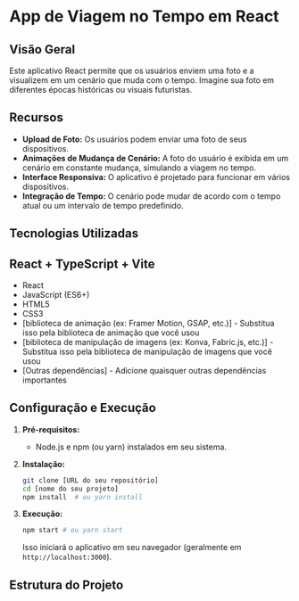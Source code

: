 
# App de Viagem no Tempo em React

## Visão Geral

Este aplicativo React permite que os usuários enviem uma foto e a visualizem em um cenário que muda com o tempo. Imagine sua foto em diferentes épocas históricas ou visuais futuristas.

## Recursos

-   **Upload de Foto:** Os usuários podem enviar uma foto de seus dispositivos.
-   **Animações de Mudança de Cenário:** A foto do usuário é exibida em um cenário em constante mudança, simulando a viagem no tempo.
-   **Interface Responsiva:** O aplicativo é projetado para funcionar em vários dispositivos.
-   **Integração de Tempo:** O cenário pode mudar de acordo com o tempo atual ou um intervalo de tempo predefinido.

## Tecnologias Utilizadas

## React + TypeScript + Vite

-   React
-   JavaScript (ES6+)
-   HTML5
-   CSS3
-   [biblioteca de animação (ex: Framer Motion, GSAP, etc.)] - Substitua isso pela biblioteca de animação que você usou
-   [biblioteca de manipulação de imagens (ex: Konva, Fabric.js, etc.)] - Substitua isso pela biblioteca de manipulação de imagens que você usou
-   [Outras dependências] - Adicione quaisquer outras dependências importantes

## Configuração e Execução

1.  **Pré-requisitos:**

    *   Node.js e npm (ou yarn) instalados em seu sistema.

2.  **Instalação:**

    ```bash
    git clone [URL do seu repositório]
    cd [nome do seu projeto]
    npm install  # ou yarn install
    ```

3.  **Execução:**

    ```bash
    npm start # ou yarn start
    ```

    Isso iniciará o aplicativo em seu navegador (geralmente em `http://localhost:3000`).

## Estrutura do Projeto
